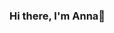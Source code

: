 ### Hi there, I'm Anna👋

<!--
**anikfe/anikfe** is a ✨ _special_ ✨ repository because its `README.md` (this file) appears on your GitHub profile.

Enthusiastic and motivated individual with a keen interest in data science. Currently undertaking a Data Science Bootcamp with HyperionDev to develop my skills in Python, data analysis, machine learning and neural networks. Seeking an opportunity to apply my knowledge and further develop professionally in a data science role.

Here are some ideas to get you started:

- 🔭 I’m currently working on finishing the Data Science Bootcamp with HyperionDev
- 🌱 I’m currently learning Python, Machine Learning, NLP, Data Analysis
- 👯 I’m looking to collaborate on any above
- 🤔 I’m looking for help with Machine Learning, Data Analysis
- 💬 Ask me about anything
- 📫 How to reach me: zak.anikfe@gmail.com
- 😄 Pronouns: she/her
-->
